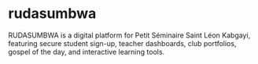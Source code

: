 # rudasumbwa
RUDASUMBWA is a digital platform for Petit Séminaire Saint Léon Kabgayi, featuring secure student sign-up, teacher dashboards, club portfolios, gospel of the day, and interactive learning tools.
